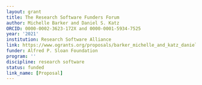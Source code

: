 ```yaml
---
layout: grant
title: The Research Software Funders Forum
author: Michelle Barker and Daniel S. Katz
ORCID: 0000-0002-3623-172X and 0000-0001-5934-7525
year: '2021'
institution: Research Software Alliance
link: https://www.ogrants.org/proposals/barker_michelle_and_katz_daniels_2021.pdf
funder: Alfred P. Sloan Foundation
program: ''
discipline: research software
status: funded
link_name: [Proposal]
---
```


